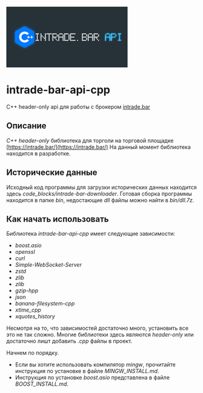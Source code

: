 ![logo](doc/logo/logo-320-160-v2.png)
# intrade-bar-api-cpp

C++ header-only api для работы с брокером [intrade.bar](https://intrade.bar/)

## Описание

*C++ header-only* библиотека для торголи на торговой площадке [https://intrade.bar/](https://intrade.bar/)
На данный момент библиотека находится в разработке.

## Исторические данные

Исходный код программы для загрузки исторических данных  находится здесь *code_blocks/intrade-bar-downloader*.
Готовая сборка программы находится в папке *bin*, недостающие *dll* файлы можно найти в *bin/dll.7z*.

## Как начать использовать

Библиотека *intrade-bar-api-cpp* имеет следующие зависимости:

- *boost.asio*
- *openssl*
- *curl*
- *Simple-WebSocket-Server*
- *zstd*
- *zlib*
- *zlib*
- *gzip-hpp*
- *json*
- *banana-filesystem-cpp*
- *xtime_cpp*
- *xquotes_history*

Несмотря на то, что зависимостей достаточно много, установить все это не так сложно. Многие библиотеки здесь являются *header-only* или достаточно лишт добавить *.cpp* файлы в проект.

Начнем по порядку. 
- Если вы хотите использовать компилятор *mingw*, прочитайте инструкция по установке в файле *MINGW_INSTALL.md*.
- Инструкция по установке *boost.asio* представлена в файле *BOOST_INSTALL.md*.



